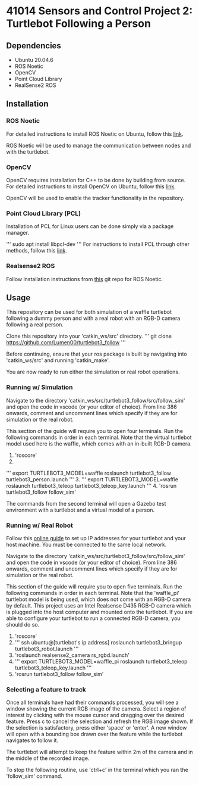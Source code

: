 # 41014 Sensors and Control Project 2: Turtlebot Following a Person

## Dependencies
- Ubuntu 20.04.6 
- ROS Noetic
- OpenCV
- Point Cloud Library
- RealSense2 ROS 

## Installation
### ROS Noetic
For detailed instructions to install ROS Noetic on Ubuntu, follow this [link](http://wiki.ros.org/noetic/Installation/Ubuntu).

ROS Noetic will be used to manage the communication between nodes and with the turtlebot.

### OpenCV
OpenCV requires installation for C++ to be done by building from source. For detailed instructions to install OpenCV on Ubuntu, follow this [link](https://docs.opencv.org/4.x/d7/d9f/tutorial_linux_install.html).

OpenCV will be used to enable the tracker functionality in the repository.

### Point Cloud Library (PCL)
Installation of PCL for Linux users can be done simply via a package manager.

'''
sudo apt install libpcl-dev
'''
For instructions to install PCL through other methods, follow this [link](https://pointclouds.org/downloads/).

### Realsense2 ROS
Follow installation instructions from [this](https://github.com/IntelRealSense/realsense-ros/tree/ros1-legacy) git repo for ROS Noetic.

## Usage
This repository can be used for both simulation of a waffle turtlebot following a dummy person and with a real robot with an RGB-D camera following a real person.

Clone this repository into your 'catkin_ws/src' directory.
'''
git clone https://github.com/Lumen00/turtlebot3_follow
'''

Before continuing, ensure that your ros package is built by navigating into 'catkin_ws/src' and running 'catkin_make'.

You are now ready to run either the simulation or real robot operations.

### Running w/ Simulation
Navigate to the directory 'catkin_ws/src/turtlebot3_follow/src/follow_sim' and open the code in vscode (or your editor of choice). From line 386 onwards, comment and uncomment lines which specify if they are for simulation or the real robot.

This section of the guide will require you to open four terminals. Run the following commands in order in each terminal. Note that the virtual turtlebot model used here is the waffle, which comes with an in-built RGB-D camera.
1. 'roscore'
2. 
'''
export TURTLEBOT3_MODEL=waffle
roslaunch turtlebot3_follow turtlebot3_person.launch
'''
3. 
'''
export TURTLEBOT3_MODEL=waffle
roslaunch turtlebot3_teleop turtlebot3_teleop_key.launch
'''
4. 'rosrun turtlebot3_follow follow_sim'

The commands from the second terminal will open a Gazebo test environment with a turtlebot and a virtual model of a person.

### Running w/ Real Robot
Follow this [online guide](https://emanual.robotis.com/docs/en/platform/turtlebot3/quick-start/) to set up IP addresses for your turtlebot and your host machine. You must be connected to the same local network.

Navigate to the directory 'catkin_ws/src/turtlebot3_follow/src/follow_sim' and open the code in vscode (or your editor of choice). From line 386 onwards, comment and uncomment lines which specify if they are for simulation or the real robot.

This section of the guide will require you to open five terminals. Run the following commands in order in each terminal. Note that the 'waffle_pi' turtlebot model is being used, which does not come with an RGB-D camera by default. This project uses an Intel Realsense D435 RGB-D camera which is plugged into the host computer and mounted onto the turtlebot. If you are able to configure your turtlebot to run a connected RGB-D camera, you should do so.
1. 'roscore'
2. '''
ssh ubuntu@[turtlebot's ip address]
roslaunch turtlebot3_bringup turtlebot3_robot.launch
'''
3. 'roslaunch realsense2_camera rs_rgbd.launch'
4. '''
export TURTLEBOT3_MODEL=waffle_pi
roslaunch turtlebot3_teleop turtlebot3_teleop_key.launch
'''
5. 'rosrun turtlebot3_follow follow_sim'

### Selecting a feature to track
Once all terminals have had their commands processed, you will see a window showing the current RGB image of the camera. Select a region of interest by clicking with the mouse cursor and dragging over the desired feature. Press c to cancel the selection and refresh the RGB image shown. If the selection is satisfactory, press either 'space' or 'enter'. A new window will open with a bounding box drawn over the feature while the turtlebot navigates to follow it.

The turtlebot will attempt to keep the feature within 2m of the camera and in the middle of the recorded image.

To stop the following routine, use 'ctrl+c' in the terminal which you ran the 'follow_sim' command.


